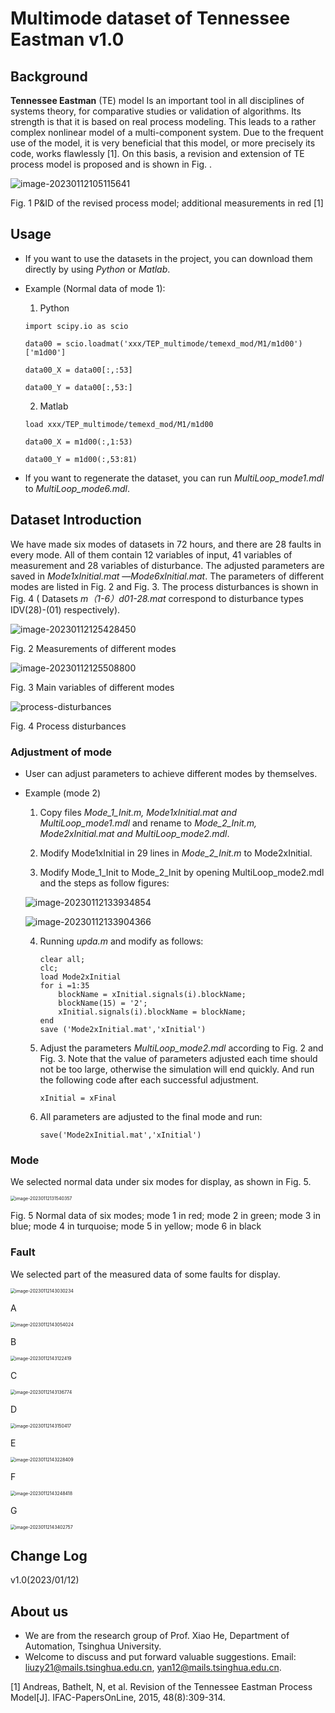 # Multimode dataset of Tennessee Eastman v1.0

## Background

**Tennessee Eastman** (TE) model Is an important tool in all disciplines of systems theory, for comparative studies or validation of algorithms. Its strength is that it is based on real process modeling. This leads to a rather complex nonlinear model of a multi-component system. Due to the frequent use of the model, it is very beneficial that this model, or more precisely its code, works flawlessly [1]. On this basis, a revision and extension of TE process model is proposed and is shown in Fig. .

![image-20230112105115641](https://github.com/Lichen0102/Multi-mode-Fault-Diagnosis-Datasets-with-TE-process/tree/main/Typora/typora-user-images/image-20230112105115641.png)

Fig. 1 P&ID of the revised process model; additional measurements in red [1]

## Usage

- If you want to use the datasets in the project, you can download them directly by using *Python* or *Matlab*.

- Example (Normal data of mode 1):

  1) Python

  ```
  import scipy.io as scio
  
  data00 = scio.loadmat('xxx/TEP_multimode/temexd_mod/M1/m1d00')['m1d00']
  
  data00_X = data00[:,:53]
  
  data00_Y = data00[:,53:]
  ```

  2) Matlab

  ```
  load xxx/TEP_multimode/temexd_mod/M1/m1d00
  
  data00_X = m1d00(:,1:53)
  
  data00_Y = m1d00(:,53:81)
  ```

- If you want to regenerate the dataset, you can run *MultiLoop_mode1.mdl* to *MultiLoop_mode6.mdl*.

## Dataset Introduction

We have made six modes of datasets in 72 hours, and there are 28 faults in every mode. All of them contain 12 variables of input, 41 variables of measurement and 28 variables of disturbance. The adjusted parameters are saved in *Mode1xInitial.mat* —*Mode6xInitial.mat*. The parameters of different modes are listed in Fig. 2 and Fig. 3. The process disturbances is shown in Fig. 4 ( Datasets *m（1-6）d01-28.mat* correspond to disturbance types IDV(28)-(01) respectively).

![image-20230112125428450](https://github.com/Lichen0102/Multi-mode-Fault-Diagnosis-Datasets-with-TE-process/tree/main/Typora/typora-user-images/image-20230112125428450.png)

Fig. 2 Measurements of different modes

![image-20230112125508800](https://github.com/Lichen0102/Multi-mode-Fault-Diagnosis-Datasets-with-TE-process/tree/main/Typora/typora-user-images/image-20230112125508800.png)

Fig. 3 Main variables of different modes

![process-disturbances](https://github.com/Lichen0102/Multi-mode-Fault-Diagnosis-Datasets-with-TE-process/tree/main/Typora/typora-user-images/process-disturbances.png)

Fig. 4 Process disturbances

### Adjustment of mode

- User can adjust parameters to achieve different modes by themselves.

- Example (mode 2)

  1. Copy files  *Mode_1_Init.m, Mode1xInitial.mat and MultiLoop_mode1.mdl* and rename to *Mode_2_Init.m, Mode2xInitial.mat and MultiLoop_mode2.mdl*.

  2. Modify Mode1xInitial in 29 lines in *Mode_2_Init.m* to Mode2xInitial.

  3. Modify Mode_1_Init to Mode_2_Init by opening  MultiLoop_mode2.mdl  and the steps as follow figures:

  ![image-20230112133934854](https://github.com/Lichen0102/Multi-mode-Fault-Diagnosis-Datasets-with-TE-process/tree/main/Typora/typora-user-images/image-20230112133934854.png)

  ![image-20230112133904366](https://github.com/Lichen0102/Multi-mode-Fault-Diagnosis-Datasets-with-TE-process/tree/main/Typora/typora-user-images/image-20230112133904366.png)

  4. Running *upda.m* and modify as follows:

     ```
     clear all;
     clc;
     load Mode2xInitial
     for i =1:35
         blockName = xInitial.signals(i).blockName;
         blockName(15) = '2';
         xInitial.signals(i).blockName = blockName;
     end
     save ('Mode2xInitial.mat','xInitial')
     ```

  5. Adjust the  parameters *MultiLoop_mode2.mdl* according to  Fig. 2 and Fig. 3. Note that the value of parameters adjusted each time should not be too large, otherwise the simulation will end quickly. And run the following code after each successful adjustment.

     ```
     xInitial = xFinal
     ```

  6. All parameters are adjusted to the final mode and run:

     ```
     save('Mode2xInitial.mat','xInitial')
     ```

### Mode

We selected normal data under six modes for display, as shown in Fig. 5.

<img src="https://github.com/Lichen0102/Multi-mode-Fault-Diagnosis-Datasets-with-TE-process/tree/main/Typora/typora-user-images/image-20230112131540357.png" alt="image-20230112131540357" style="zoom:50%;" />

Fig. 5 Normal data of six modes; mode 1 in red; mode 2 in green; mode 3 in blue; mode 4 in turquoise; mode 5 in yellow; mode 6 in black

### Fault

We selected part of the measured data of some faults for display.

<img src="https://github.com/Lichen0102/Multi-mode-Fault-Diagnosis-Datasets-with-TE-process/tree/main/Typora/typora-user-images/image-20230112143030234.png" alt="image-20230112143030234" style="zoom: 50%;" />

A

<img src="https://github.com/Lichen0102/Multi-mode-Fault-Diagnosis-Datasets-with-TE-process/tree/main/Typora/typora-user-images/image-20230112143054024.png" alt="image-20230112143054024" style="zoom:50%;" />

B

<img src="https://github.com/Lichen0102/Multi-mode-Fault-Diagnosis-Datasets-with-TE-process/tree/main/Typora/typora-user-images/image-20230112143122419.png" alt="image-20230112143122419" style="zoom:50%;" />

C

<img src="https://github.com/Lichen0102/Multi-mode-Fault-Diagnosis-Datasets-with-TE-process/tree/main/Typora/typora-user-images/image-20230112143136774.png" alt="image-20230112143136774" style="zoom:50%;" />

D

<img src="https://github.com/Lichen0102/Multi-mode-Fault-Diagnosis-Datasets-with-TE-process/tree/main/Typora/typora-user-images/image-20230112143150417.png" alt="image-20230112143150417" style="zoom:50%;" />

E

<img src="https://github.com/Lichen0102/Multi-mode-Fault-Diagnosis-Datasets-with-TE-process/tree/main/Typora/typora-user-images/image-20230112143228409.png" alt="image-20230112143228409" style="zoom:50%;" />

F

<img src="https://github.com/Lichen0102/Multi-mode-Fault-Diagnosis-Datasets-with-TE-process/tree/main/Typora/typora-user-images/image-20230112143248418.png" alt="image-20230112143248418" style="zoom:50%;" />

G

<img src="https://github.com/Lichen0102/Multi-mode-Fault-Diagnosis-Datasets-with-TE-process/tree/main/Typora/typora-user-images/image-20230112143402757.png" alt="image-20230112143402757" style="zoom:50%;" />

## Change Log

v1.0(2023/01/12)

## About us

- We are from the research group of Prof. Xiao He, Department of Automation, Tsinghua University.
- Welcome to discuss and put forward valuable suggestions. Email: [liuzy21@mails.tsinghua.edu.cn](mailto:liuzy21@mails.tsinghua.edu.cn), yan12@mails.tsinghua.edu.cn.

[1] Andreas, Bathelt, N, et al. Revision of the Tennessee Eastman Process Model[J]. IFAC-PapersOnLine, 2015, 48(8):309-314.
